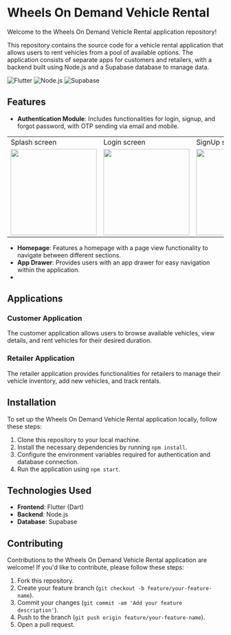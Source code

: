 # Wheels On Demand Vehicle Rental

Welcome to the Wheels On Demand Vehicle Rental application repository!

This repository contains the source code for a vehicle rental application that allows users to rent vehicles from a pool of available options. The application consists of separate apps for customers and retailers, with a backend built using Node.js and a Supabase database to manage data.

![Flutter](https://img.shields.io/badge/Flutter-2.10.0-blue)
![Node.js](https://img.shields.io/badge/Node.js-16.14.0-green)
![Supabase](https://img.shields.io/badge/Supabase-Latest-orange)

## Features

- **Authentication Module**: Includes functionalities for login, signup, and forgot password, with OTP sending via email and mobile.

<table>
  <tr>
     <td> Splash screen</td>
     <td> Login screen</td>
     <td> SignUp screen</td>
     <td> SendOTP screen</td>
     <td> Varify screen</td>
     <td> Reset Password screen</td>
     <td> Completion screen</td>
  </tr>
  <tr>
    <td><img src="https://github.com/Nilupa-Illangarathna/wheels-on-demand-vehicle-rental/assets/95247831/6af9b354-673f-4884-a1ca-f7ffd19ecbb3" width=200></td>
    <td><img src="https://github.com/Nilupa-Illangarathna/wheels-on-demand-vehicle-rental/assets/95247831/0a0fdbdb-90ce-4334-947d-615e01e739b5" width=200></td>
    <td><img src="https://github.com/Nilupa-Illangarathna/wheels-on-demand-vehicle-rental/assets/95247831/39ba7647-5a53-4fef-a90c-b7bc152674a7" width=200></td>
    <td><img src="https://github.com/Nilupa-Illangarathna/wheels-on-demand-vehicle-rental/assets/95247831/3cbbc00c-0b78-47f2-9dce-5a5d35c652a1" width=200></td>
    <td><img src="https://github.com/Nilupa-Illangarathna/wheels-on-demand-vehicle-rental/assets/95247831/25aa40c1-66fc-45b4-b64a-272f4c4ef604" width=200></td>
    <td><img src="https://github.com/Nilupa-Illangarathna/wheels-on-demand-vehicle-rental/assets/95247831/8f89758a-110d-41d6-b49d-f9f1272697c6" width=200></td>
    <td><img src="https://github.com/Nilupa-Illangarathna/wheels-on-demand-vehicle-rental/assets/95247831/70a59ac9-e82d-4d1c-a20a-61cb4481c63f" width=200></td>
  </tr>
 </table>


  
- **Homepage**: Features a homepage with a page view functionality to navigate between different sections.
- **App Drawer**: Provides users with an app drawer for easy navigation within the application.
- 
## Applications

### Customer Application

The customer application allows users to browse available vehicles, view details, and rent vehicles for their desired duration.

### Retailer Application

The retailer application provides functionalities for retailers to manage their vehicle inventory, add new vehicles, and track rentals.








## Installation

To set up the Wheels On Demand Vehicle Rental application locally, follow these steps:

1. Clone this repository to your local machine.
2. Install the necessary dependencies by running `npm install`.
3. Configure the environment variables required for authentication and database connection.
4. Run the application using `npm start`.

## Technologies Used

- **Frontend**: Flutter (Dart)
- **Backend**: Node.js
- **Database**: Supabase

## Contributing

Contributions to the Wheels On Demand Vehicle Rental application are welcome! If you'd like to contribute, please follow these steps:

1. Fork this repository.
2. Create your feature branch (`git checkout -b feature/your-feature-name`).
3. Commit your changes (`git commit -am 'Add your feature description'`).
4. Push to the branch (`git push origin feature/your-feature-name`).
5. Open a pull request.
